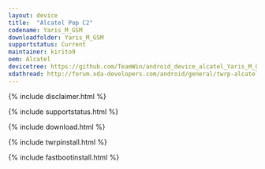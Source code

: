 ```yaml
---
layout: device
title:  "Alcatel Pop C2"
codename: Yaris_M_GSM
downloadfolder: Yaris_M_GSM
supportstatus: Current
maintainer: kirito9
oem: Alcatel
devicetree: https://github.com/TeamWin/android_device_alcatel_Yaris_M_GSM
xdathread: http://forum.xda-developers.com/android/general/twrp-alcatel-pop-c2-t3421408
---
```


{% include disclaimer.html %}

{% include supportstatus.html %}


{% include download.html %}


{% include twrpinstall.html %}

{% include fastbootinstall.html %}